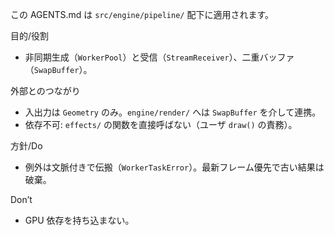 この AGENTS.md は `src/engine/pipeline/` 配下に適用されます。

目的/役割
- 非同期生成（`WorkerPool`）と受信（`StreamReceiver`）、二重バッファ（`SwapBuffer`）。

外部とのつながり
- 入出力は `Geometry` のみ。`engine/render/` へは `SwapBuffer` を介して連携。
- 依存不可: `effects/` の関数を直接呼ばない（ユーザ `draw()` の責務）。

方針/Do
- 例外は文脈付きで伝搬（`WorkerTaskError`）。最新フレーム優先で古い結果は破棄。

Don’t
- GPU 依存を持ち込まない。


